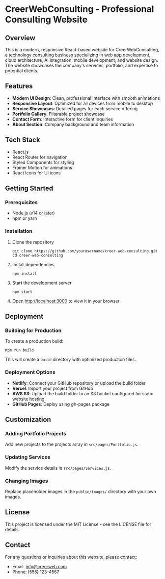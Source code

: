 # CreerWebConsulting - Professional Consulting Website

## Overview

This is a modern, responsive React-based website for CreerWebConsulting, a technology consulting business specializing in web app development, cloud architecture, AI integration, mobile development, and website design. The website showcases the company's services, portfolio, and expertise to potential clients.

## Features

- **Modern UI Design**: Clean, professional interface with smooth animations
- **Responsive Layout**: Optimized for all devices from mobile to desktop
- **Service Showcases**: Detailed pages for each service offering
- **Portfolio Gallery**: Filterable project showcase
- **Contact Form**: Interactive form for client inquiries
- **About Section**: Company background and team information

## Tech Stack

- React.js
- React Router for navigation
- Styled Components for styling
- Framer Motion for animations
- React Icons for UI icons

## Getting Started

### Prerequisites

- Node.js (v14 or later)
- npm or yarn

### Installation

1. Clone the repository
   ```
   git clone https://github.com/yourusername/creer-web-consulting.git
   cd creer-web-consulting
   ```

2. Install dependencies
   ```
   npm install
   ```

3. Start the development server
   ```
   npm start
   ```

4. Open [http://localhost:3000](http://localhost:3000) to view it in your browser

## Deployment

### Building for Production

To create a production build:

```
npm run build
```

This will create a `build` directory with optimized production files.

### Deployment Options

- **Netlify**: Connect your GitHub repository or upload the build folder
- **Vercel**: Import your project from GitHub
- **AWS S3**: Upload the build folder to an S3 bucket configured for static website hosting
- **GitHub Pages**: Deploy using gh-pages package

## Customization

### Adding Portfolio Projects

Add new projects to the projects array in `src/pages/Portfolio.js`.

### Updating Services

Modify the service details in `src/pages/Services.js`.

### Changing Images

Replace placeholder images in the `public/images/` directory with your own images.

## License

This project is licensed under the MIT License - see the LICENSE file for details.

## Contact

For any questions or inquiries about this website, please contact:
- Email: info@creerweb.com
- Phone: (555) 123-4567
